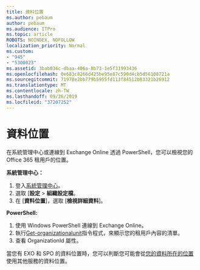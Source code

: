 ```yaml
---
title: 資料位置
ms.author: pebaum
author: pebaum
ms.audience: ITPro
ms.topic: article
ROBOTS: NOINDEX, NOFOLLOW
localization_priority: Normal
ms.custom:
- "945"
- "5300023"
ms.assetid: 3bab036c-dbaa-406a-8b73-1e5f31993436
ms.openlocfilehash: 0e683c8266d425be95e87c590d4cb5d56108721a
ms.sourcegitcommit: 71978e2bb779b5955fd113f84512b83321b26912
ms.translationtype: MT
ms.contentlocale: zh-TW
ms.lasthandoff: 09/26/2019
ms.locfileid: "37207252"
---
```

# <a name="data-location"></a>資料位置

在系統管理中心或連線到 Exchange Online 透過 PowerShell，您可以檢視您的 Office 365 租用戶的位置。


**系統管理中心：**
1. 登入[系統管理中心](https://admin.microsoft.com/Adminportal/Home)。
2. 選取 [**設定** > **組織設定檔**。
3. 在 [**資料位置**]，選取 [**檢視詳細資料**]。


**PowerShell:**
1. 使用 Windows PowerShell 連線到 Exchange Online。
2. 執行[Get-organizationalunit](https://docs.microsoft.com/en-us/powershell/module/exchange/active-directory/get-organizationalunit)指令程式，來顯示您的租用戶內容的清單。 
3. 查看 OrganizationId 屬性。

當您有 EXO 和 SPO 的資料位置時，您可以判斷您可能會從[您的資料所在的位置](https://products.office.com/where-is-your-data-located)使用其他服務的資料位置。